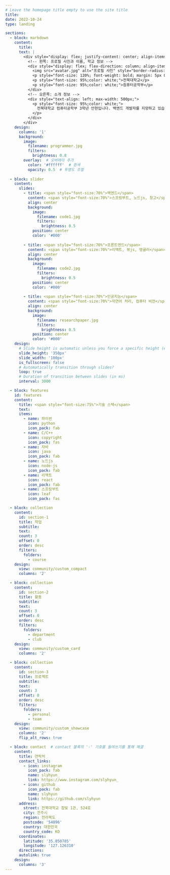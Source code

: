 ```yaml
---
# Leave the homepage title empty to use the site title
title:
date: 2022-10-24
type: landing

sections:
  - block: markdown
    content:
      title:
      text: |
        <div style="display: flex; justify-content: center; align-items: center; gap: 50px;">
          <!-- 왼쪽: 프로필 사진과 이름, 학교 정보 -->
          <div style="display: flex; flex-direction: column; align-items: center;">
            <img src="avatar.jpg" alt="프로필 사진" style="border-radius: 100%; width: 200px; height: 200px; object-fit: cover; margin-bottom: 10px;">
            <p style="font-size: 120%; font-weight: bold; margin: 5px 0;color: white;">안현</p>
            <p style="font-size: 95%;color: white;">전북대학교</p>
            <p style="font-size: 95%;color: white;">컴퓨터공학부</p>
          </div>
          <!-- 오른쪽: 소개 정보 -->
          <div style="text-align: left; max-width: 500px;">
            <p style="font-size: 95%;color: white;">
              전북대학교 컴퓨터공학부 3학년 안현입니다. 백엔드 개발자를 지망하고 있습니다.<br>
            </p>
          </div>
        </div>
    design:
      columns: '1'
      background:
        image:
          filename: programmer.jpg
          filters:
            brightness: 0.8
        overlay:  # 오버레이 추가
          color: '#ffffff'  # 흰색
          opacity: 0.5  # 투명도 조절
  
  - block: slider
    content:
      slides:
        - title: <span style="font-size:70%">백엔드</span>
          content: <span style="font-size:70%">스프링부트, 노드js, 장고</span>
          align: center
          background:
            image:
              filename: code1.jpg
              filters:
                brightness: 0.5
            position: center
            color: '#000'
        
        - title: <span style="font-size:70%">프론트엔드</span>
          content: <span style="font-size:70%">리액트, 뷰js, 앵귤러</span>
          align: center
          background:
            image:
              filename: code2.jpg
              filters:
                brightness: 0.5
            position: center
            color: '#000'
          
        - title: <span style="font-size:70%">인공지능</span>
          content: <span style="font-size:70%">자연어 처리, 컴퓨터 비전</span>
          align: center
          background:
            image:
              filename: researchpaper.jpg
              filters:
                brightness: 0.5
            position: center
            color: '#000'
    design:
      # Slide height is automatic unless you force a specific height (e.g. '400px')
      slide_height: '350px'
      slide_width: '100px'
      is_fullscreen: false
      # Automatically transition through slides?
      loop: true
      # Duration of transition between slides (in ms)
      interval: 3000

  - block: features
    id: features
    content:
      title: <span style="font-size:75%">기술 스택</span>
      text: 
      items:
        - name: 파이썬
          icon: python
          icon_pack: fab
        - name: C/C++
          icon: copyright
          icon_pack: fas
        - name: 자바
          icon: java
          icon_pack: fab
        - name: 노드js
          icon: node-js
          icon_pack: fab
        - name: 리액트
          icon: react
          icon_pack: fab
        - name: 스프링부트
          icon: leaf
          icon_pack: fas

  - block: collection
    content:
      id: section-1
      title: 학업
      subtitle:
      text:
      count: 3
      offset: 0
      order: desc
      filters:
        folders:
          - course
    design:
      view: community/custom_compact
      columns: '2'

  - block: collection
    content:
      id: section-2
      title: 활동
      subtitle:
      text:
      count: 3
      offset: 0
      order: desc
      filters:
        folders:
          - department
          - club
    design:
      view: community/custom_card
      columns: '2'

  - block: collection
    content:
      id: section-3
      title: 프로젝트
      subtitle:
      text:
      count: 3
      offset: 0
      order: desc
      filters:
        folders:
          - personal
          - team
    design:
      view: community/custom_showcase
      columns: '2'
      flip_alt_rows: true

  - block: contact  # contact 블록의 '-' 기호를 들여쓰기를 통해 해결
    content:
      title: 연락처
      contact_links:
        - icon: instagram
          icon_pack: fab
          name: slyhyun_
          link: https://www.instagram.com/slyhyun_
        - icon: github
          icon_pack: fab
          name: slyhyun
          link: https://github.com/slyhyun
      address:
        street: 전북대학교 참빛 1관, 524호
        city: 전주시
        region: 전라북도
        postcode: '54896'
        country: 대한민국
        country_code: KO
      coordinates:
        latitude: '35.850785'
        longitude: '127.126310'
      directions: 
      autolink: true
    design:
      columns: '3'
---
```

